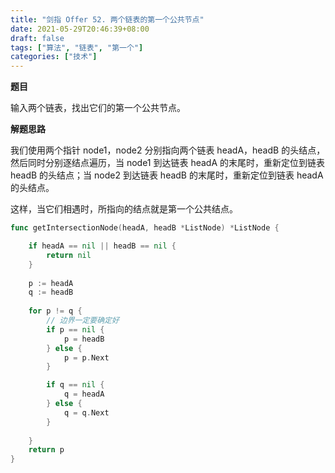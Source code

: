 ```yaml
---
title: "剑指 Offer 52. 两个链表的第一个公共节点"
date: 2021-05-29T20:46:39+08:00
draft: false
tags: ["算法", "链表", "第一个"]
categories: ["技术"]
---
```


**题目**

输入两个链表，找出它们的第一个公共节点。

**解题思路**

我们使用两个指针 node1，node2 分别指向两个链表 headA，headB 的头结点，然后同时分别逐结点遍历，当 node1 到达链表 headA 的末尾时，重新定位到链表 headB 的头结点；当 node2 到达链表 headB 的末尾时，重新定位到链表 headA 的头结点。

这样，当它们相遇时，所指向的结点就是第一个公共结点。

```go
func getIntersectionNode(headA, headB *ListNode) *ListNode {

    if headA == nil || headB == nil {
        return nil
    }
    
    p := headA
    q := headB
    
    for p != q {
        // 边界一定要确定好
        if p == nil {
            p = headB
        } else {
            p = p.Next
        }

        if q == nil {
            q = headA
        } else {
            q = q.Next
        }
 
    }
    return p
}
```